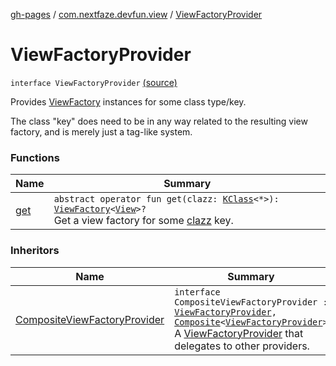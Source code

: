 [gh-pages](../../index.md) / [com.nextfaze.devfun.view](../index.md) / [ViewFactoryProvider](./index.md)

# ViewFactoryProvider

`interface ViewFactoryProvider` [(source)](https://github.com/NextFaze/dev-fun/tree/master/devfun/src/main/java/com/nextfaze/devfun/view/Factory.kt#L39)

Provides [ViewFactory](../-view-factory/index.md) instances for some class type/key.

The class "key" does need to be in any way related to the resulting view factory, and is merely just a tag-like system.

### Functions

| Name | Summary |
|---|---|
| [get](get.md) | `abstract operator fun get(clazz: `[`KClass`](https://kotlinlang.org/api/latest/jvm/stdlib/kotlin.reflect/-k-class/index.html)`<*>): `[`ViewFactory`](../-view-factory/index.md)`<`[`View`](https://developer.android.com/reference/android/view/View.html)`>?`<br>Get a view factory for some [clazz](get.md#com.nextfaze.devfun.view.ViewFactoryProvider$get(kotlin.reflect.KClass((kotlin.Any)))/clazz) key. |

### Inheritors

| Name | Summary |
|---|---|
| [CompositeViewFactoryProvider](../-composite-view-factory-provider.md) | `interface CompositeViewFactoryProvider : `[`ViewFactoryProvider`](./index.md)`, `[`Composite`](../../com.nextfaze.devfun.core/-composite/index.md)`<`[`ViewFactoryProvider`](./index.md)`>`<br>A [ViewFactoryProvider](./index.md) that delegates to other providers. |
